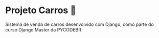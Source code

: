 # Projeto Carros 🚗

Sistema de venda de carros desenvolvido com Django, como parte do curso Django Master da PYCODEBR.
